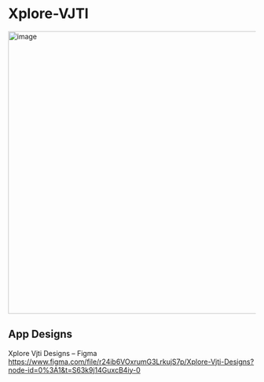 # Xplore-VJTI
<img width="575" alt="image" src="https://user-images.githubusercontent.com/113923037/202838742-961df4c9-1a72-4d18-ae3d-a6e86d0d2201.png">


## App Designs 
Xplore Vjti Designs – Figma
https://www.figma.com/file/r24ib6VOxrumG3LrkujS7p/Xplore-Vjti-Designs?node-id=0%3A1&t=S63k9j14GuxcB4iy-0
